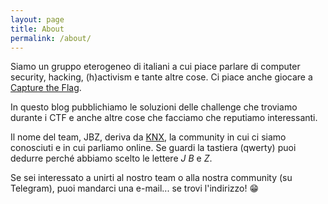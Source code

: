 ```yaml
---
layout: page
title: About
permalink: /about/
---
```


Siamo un gruppo eterogeneo di italiani a cui piace parlare di computer security, hacking, (h)activism e tante altre cose. Ci piace anche giocare a [Capture the Flag](https://en.wikipedia.org/wiki/Capture_the_flag#Computer_security).

In questo blog pubblichiamo le soluzioni delle challenge che troviamo durante i CTF e anche altre cose che facciamo che reputiamo interessanti.

Il nome del team, JBZ, deriva da [KNX](https://knxsecurity.org/), la community in cui ci siamo conosciuti e in cui parliamo online. Se guardi la tastiera (qwerty) puoi dedurre perché abbiamo scelto le lettere _J_ _B_ e _Z_.

Se sei interessato a unirti al nostro team o alla nostra community (su Telegram), puoi mandarci una e-mail... se trovi l'indirizzo! 😁